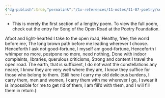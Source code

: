 ```yaml
---
{"dg-publish":true,"permalink":"/1x-references/11-notes/11-07-poetry/song-of-the-open-road-walt-whitmans/","title":"Song of the Open Road - Walt Whitmans"}
---
```



- This is merely the first section of a lengthy poem. To view the full poem, check out the entry for Song of the Open Road at the Poetry Foundation.


Afoot and light-hearted I take to the open road,
Healthy, free, the world before me,
The long brown path before me leading wherever I choose.
Henceforth I ask not good-fortune, I myself am good-fortune,
Henceforth I whimper no more, postpone no more, need nothing,
Done with indoor complaints, libraries, querulous criticisms,
Strong and content I travel the open road.
The earth, that is sufficient,
I do not want the constellations any nearer,
I know they are very well where they are,
I know they suffice for those who belong to them.
(Still here I carry my old delicious burdens,
I carry them, men and women, I carry them with me wherever I go,
I swear it is impossible for me to get rid of them,
I am fill’d with them, and I will fill them in return.)